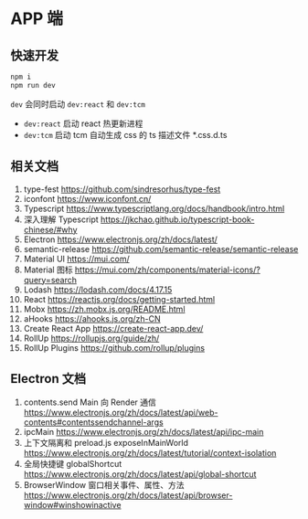 # APP 端

## 快速开发

```bash
npm i
npm run dev
```

`dev` 会同时启动 `dev:react` 和 `dev:tcm`

- `dev:react` 启动 react 热更新进程
- `dev:tcm` 启动 tcm 自动生成 css 的 ts 描述文件 \*.css.d.ts

## 相关文档

1. type-fest <https://github.com/sindresorhus/type-fest>
2. iconfont <https://www.iconfont.cn/>
3. Typescript <https://www.typescriptlang.org/docs/handbook/intro.html>
4. 深入理解 Typescript <https://jkchao.github.io/typescript-book-chinese/#why>
5. Electron <https://www.electronjs.org/zh/docs/latest/>
6. semantic-release <https://github.com/semantic-release/semantic-release>
7. Material UI <https://mui.com/>
8. Material 图标 <https://mui.com/zh/components/material-icons/?query=search>
9. Lodash <https://lodash.com/docs/4.17.15>
10. React <https://reactjs.org/docs/getting-started.html>
11. Mobx <https://zh.mobx.js.org/README.html>
12. aHooks <https://ahooks.js.org/zh-CN>
13. Create React App <https://create-react-app.dev/>
14. RollUp <https://rollupjs.org/guide/zh/>
15. RollUp Plugins <https://github.com/rollup/plugins>

## Electron 文档

1. contents.send Main 向 Render 通信 <https://www.electronjs.org/zh/docs/latest/api/web-contents#contentssendchannel-args>
2. ipcMain <https://www.electronjs.org/zh/docs/latest/api/ipc-main>
3. 上下文隔离和 preload.js exposeInMainWorld <https://www.electronjs.org/zh/docs/latest/tutorial/context-isolation>
4. 全局快捷键 globalShortcut <https://www.electronjs.org/zh/docs/latest/api/global-shortcut>
5. BrowserWindow 窗口相关事件、属性、方法 <https://www.electronjs.org/zh/docs/latest/api/browser-window#winshowinactive>
